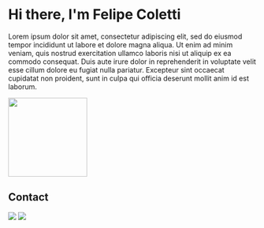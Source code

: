 # Hi there, I'm Felipe Coletti

Lorem ipsum dolor sit amet, consectetur adipiscing elit, sed do eiusmod tempor incididunt ut labore et dolore magna aliqua. Ut enim ad minim veniam, quis nostrud exercitation ullamco laboris nisi ut aliquip ex ea commodo consequat. Duis aute irure dolor in reprehenderit in voluptate velit esse cillum dolore eu fugiat nulla pariatur. Excepteur sint occaecat cupidatat non proident, sunt in culpa qui officia deserunt mollit anim id est laborum.

<img height="160em" src="https://github-readme-stats.vercel.app/api/top-langs/?username=felipe-coletti&layout=compact&theme=transparent">

## Contact

<a href="https://www.linkedin.com/in/felipe-coletti-41a49a229"><img src="https://img.shields.io/badge/linkedin-0077b5?style=for-the-badge&logo=linkedin"></a>
<a href="https://felipe-coletti.github.io/portfolio/"><img src="https://img.shields.io/badge/portfolio-07d475?style=for-the-badge&logo=true"></a>

